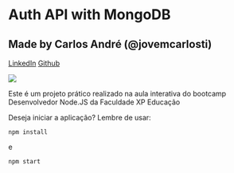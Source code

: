 # Auth API with MongoDB
## Made by Carlos André (@jovemcarlosti)
[LinkedIn](https://www.linkedin.com/in/jovemcarlos/)
[Github](https://github.com/JovemCarlosTI)

![](https://igti-one-click-v2.azurewebsites.net/assets/images/bootcamp/33.svg)

Este é um projeto prático realizado na aula interativa do bootcamp Desenvolvedor Node.JS da Faculdade XP Educação

Deseja iniciar a aplicação? Lembre de usar:
```
npm install
```
 e 
```
npm start
```